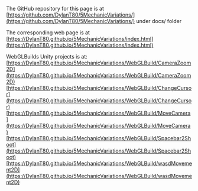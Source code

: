 The GitHub repository for this page is at [https://github.com/DylanT80/5MechanicVariations/](https://github.com/DylanT80/5MechanicVariations/) under docs/ folder

The corresponding web page is at [https://DylanT80.github.io/5MechanicVariations/index.html](https://DylanT80.github.io/5MechanicVariations/index.html)

WebGLBuilds Unity projects is at:
[https://DylanT80.github.io/5MechanicVariations/WebGLBuild/CameraZoom2D](https://DylanT80.github.io/5MechanicVariations/WebGLBuild/CameraZoom2D)
[https://DylanT80.github.io/5MechanicVariations/WebGLBuild/ChangeCursor](https://DylanT80.github.io/5MechanicVariations/WebGLBuild/ChangeCursor)
[https://DylanT80.github.io/5MechanicVariations/WebGLBuild/MoveCamera](https://DylanT80.github.io/5MechanicVariations/WebGLBuild/MoveCamera)
[https://DylanT80.github.io/5MechanicVariations/WebGLBuild/Spacebar2Shoot](https://DylanT80.github.io/5MechanicVariations/WebGLBuild/Spacebar2Shoot)
[https://DylanT80.github.io/5MechanicVariations/WebGLBuild/wasdMovement2D](https://DylanT80.github.io/5MechanicVariations/WebGLBuild/wasdMovement2D)


